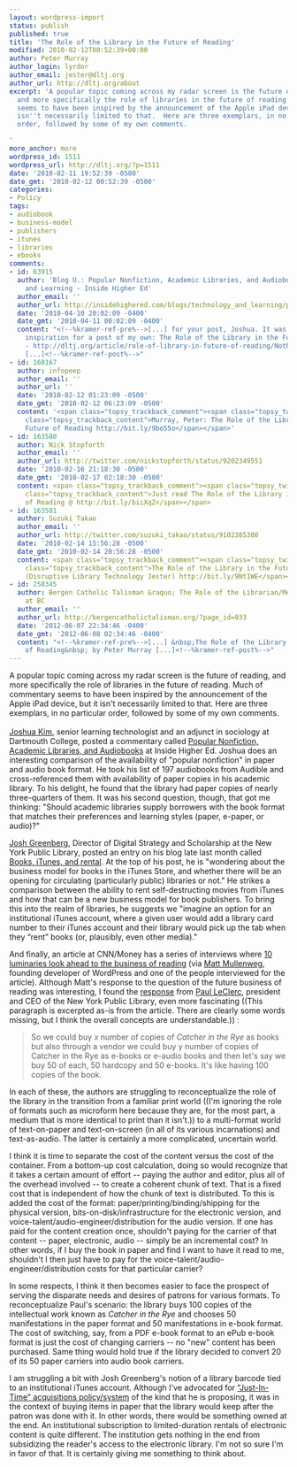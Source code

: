 ```yaml
---
layout: wordpress-import
status: publish
published: true
title: 'The Role of the Library in the Future of Reading'
modified: 2010-02-12T00:52:39+00:00
author: Peter Murray
author_login: lyrdor
author_email: jester@dltj.org
author_url: http://dltj.org/about
excerpt: 'A popular topic coming across my radar screen is the future of reading,
  and more specifically the role of libraries in the future of reading.  Much of commentary
  seems to have been inspired by the announcement of the Apple iPad device, but it
  isn''t necessarily limited to that.  Here are three exemplars, in no particular
  order, followed by some of my own comments.

'
more_anchor: more
wordpress_id: 1511
wordpress_url: http://dltj.org/?p=1511
date: '2010-02-11 19:52:39 -0500'
date_gmt: '2010-02-12 00:52:39 -0500'
categories:
- Policy
tags:
- audiobook
- business-model
- publishers
- itunes
- libraries
- ebooks
comments:
- id: 63915
  author: 'Blog U.: Popular Nonfiction, Academic Libraries, and Audiobooks - Technology
    and Learning - Inside Higher Ed'
  author_email: ''
  author_url: http://insidehighered.com/blogs/technology_and_learning/popular_nonfiction_academic_libraries_and_audiobooks
  date: '2010-04-10 20:02:09 -0400'
  date_gmt: '2010-04-11 00:02:09 -0400'
  content: "<!--%kramer-ref-pre%-->[...] for your post, Joshua. It was part of the
    inspiration for a post of my own: The Role of the Library in the Future of Reading
    - http://dltj.org/article/role-of-library-in-future-of-reading/Nothing selectedNothing
    [...]<!--%kramer-ref-post%-->"
- id: 160167
  author: infopeep
  author_email: ''
  author_url: ''
  date: '2010-02-12 01:23:09 -0500'
  date_gmt: '2010-02-12 06:23:09 -0500'
  content: '<span class="topsy_trackback_comment"><span class="topsy_twitter_username"><span
    class="topsy_trackback_content">Murray, Peter: The Role of the Library in the
    Future of Reading http://bit.ly/9bo55o</span></span>'
- id: 163580
  author: Nick Stopforth
  author_email: ''
  author_url: http://twitter.com/nickstopforth/status/9202349551
  date: '2010-02-16 21:18:30 -0500'
  date_gmt: '2010-02-17 02:18:30 -0500'
  content: <span class="topsy_trackback_comment"><span class="topsy_twitter_username"><span
    class="topsy_trackback_content">Just read The Role of the Library in the Future
    of Reading @ http://bit.ly/biiXqZ</span></span>
- id: 163581
  author: Suzuki Takao
  author_email: ''
  author_url: http://twitter.com/suzuki_takao/status/9102385380
  date: '2010-02-14 15:56:28 -0500'
  date_gmt: '2010-02-14 20:56:28 -0500'
  content: <span class="topsy_trackback_comment"><span class="topsy_twitter_username"><span
    class="topsy_trackback_content">The Role of the Library in the Future of Reading
    (Disruptive Library Technology Jester) http://bit.ly/9Nt1WE</span></span>
- id: 258345
  author: Bergen Catholic Talisman &raquo; The Role of the Librarian/Media Specialist
    at BC
  author_email: ''
  author_url: http://bergencatholictalisman.org/?page_id=933
  date: '2012-06-07 22:34:46 -0400'
  date_gmt: '2012-06-08 02:34:46 -0400'
  content: "<!--%kramer-ref-pre%-->[...] &nbsp;The Role of the Library in the Future
    of Reading&nbsp; by Peter Murray [...]<!--%kramer-ref-post%-->"
---
```

<p>A popular topic coming across my radar screen is the future of reading, and more specifically the role of libraries in the future of reading.  Much of commentary seems to have been inspired by the announcement of the Apple iPad device, but it isn't necessarily limited to that.  Here are three exemplars, in no particular order, followed by some of my own comments.<br />
<a id="more"></a><a id="more-1511"></a><br />
<a href="http://www.educause.edu/members/joshua-kim" title="Joshua Kim&#039;s EDUCAUSE profile">Joshua Kim</a>, senior learning technologist and an adjunct in sociology at Dartmouth College, posted a commentary called <a href="http://www.insidehighered.com/blogs/technology_and_learning/popular_nonfiction_academic_libraries_and_audiobooks" title="Blog U.:     Popular Nonfiction, Academic Libraries, and Audiobooks  - Technology and Learning - Inside Higher Ed">Popular Nonfiction, Academic Libraries, and Audiobooks</a> at Inside Higher Ed.  Joshua does an interesting comparison of the availability of "popular nonfiction" in paper and audio book format.  He took his list of 197 audiobooks from Audible and cross-referenced them with availability of paper copies in his academic library.  To his delight, he found that the library had paper copies of nearly three-quarters of them.  It was his second question, though, that got me thinking:  "Should academic libraries supply borrowers with the book format that matches their preferences and learning styles (paper, e-paper, or audio)?"</p>
<p><a href="http://www.epistemographer.com/author/josh/" title="Epistemographer | Josh Greenberg Archive">Josh Greenberg</a>, Director of Digital Strategy and Scholarship at the New York Public Library, posted an entry on his blog late last month called <a href="http://www.epistemographer.com/2010/01/28/books-itunes-and-rental/" title="Epistemographer | Books, iTunes, and rental">Books, iTunes, and rental</a>.  At the top of his post, he is "wondering about the business model for books in the iTunes Store, and whether there will be an opening for circulating (particularly public) libraries or not."  He strikes a comparison between the ability to rent self-destructing movies from iTunes and how that can be a new business model for book publishers.  To bring this into the realm of libraries, he suggests we "imagine an option for an institutional iTunes account, where a given user would add a library card number to their iTunes account and their library would pick up the tab when they &ldquo;rent&rdquo; books (or, plausibly, even other media)."</p>
<p>And finally, an article at CNN/Money has a series of interviews where <a href="http://money.cnn.com/2010/02/09/technology/media_reading_digital.fortune/index.htm" title="10 media and tech luminaries on the future of reading - Feb. 10, 2010">10 luminaries look ahead to the business of reading</a> (via <a href="http://ma.tt/2010/02/future-of-reading/" title="Future of Reading &#8212; Matt Mullenweg">Matt Mullenweg</a>, founding developer of WordPress and one of the people interviewed for the article).  Although Matt's response to the question of the future business of reading was interesting, I found the <a href="http://money.cnn.com/2010/02/09/technology/media_reading_digital.fortune/index.htm#pleclerc" title="10 media and tech luminaries on the future of reading - Feb. 10, 2010">response</a> from <a href="http://en.wikipedia.org/wiki/Paul_LeClerc" title="Paul LeClerc | Wikipedia">Paul LeClerc</a>, president and CEO of the New York Public Library, even more fascinating ((This paragraph is excerpted as-is from the article.  There are clearly some words missing, but I think the overall concepts are understandable.)) :</p>
<blockquote><p>So we could buy <i>x</i> number of copies of <i>Catcher in the Rye</i> as books but also through a vendor we could buy y number of copies of Catcher in the Rye as e-books or e-audio books and then let's say we buy 50 of each, 50 hardcopy and 50 e-books. It's like having 100 copies of the book.</p></blockquote>
<p>In each of these, the authors are struggling to reconceptualize the role of the library in the transition from a familiar print world ((I'm ignoring the role of formats such as microform here because they are, for the most part, a medium that is more identical to print than it isn't.)) to a multi-format world of text-on-paper and text-on-screen (in all of its various incarnations) and text-as-audio.  The latter is certainly a more complicated, uncertain world.</p>
<p>I think it is time to separate the cost of the content versus the cost of the container.  From a bottom-up cost calculation, doing so would recognize that it takes a certain amount of effort -- paying the author and editor, plus all of the overhead involved -- to create a coherent chunk of text.  That is a fixed cost that is independent of how the chunk of text is distributed.  To this is added the cost of the format:  paper/printing/binding/shipping for the physical version, bits-on-disk/infrastructure for the electronic version, and voice-talent/audio-engineer/distribution for the audio version.  If one has paid for the content creation once, shouldn't paying for the carrier of that content -- paper, electronic, audio -- simply be an incremental cost?  In other words, if I buy the book in paper and find I want to have it read to me, shouldn't I then just have to pay for the voice-talent/audio-engineer/distribution costs for that particular carrier?</p>
<p>In some respects, I think it then becomes easier to face the prospect of serving the disparate needs and desires of patrons for various formats.  To reconceptualize Paul's scenario:  the library buys 100 copies of the intellectual work known as <i>Catcher in the Rye</i> and chooses 50 manifestations in the paper format and 50 manifestations in e-book format.  The cost of switching, say, from a PDF e-book format to an ePub e-book format is just the cost of changing carriers -- no "new" content has been purchased.  Same thing would hold true if the library decided to convert 20 of its 50 paper carriers into audio book carriers.</p>
<p>I am struggling a bit with Josh Greenberg's notion of a library barcode tied to an institutional iTunes account.  Although I've advocated for <a href="/article/just-in-time-versus-just-in-case-acquisitions/" title="Just In Time Acquisitions versus Just In Case Acquisitions">"Just-In-Time" acquisitions policy/system</a> of the kind that he is proposing, it was in the context of buying items in paper that the library would keep after the patron was done with it.  In other words, there would be something owned at the end.  An institutional subscription to limited-duration rentals of electronic content is quite different.  The institution gets nothing in the end from subsidizing the reader's access to the electronic library.  I'm not so sure I'm in favor of that.  It is certainly giving me something to think about.</p>
